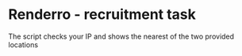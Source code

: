 # Renderro - recruitment task

The script checks your IP and shows the nearest of the two provided locations

